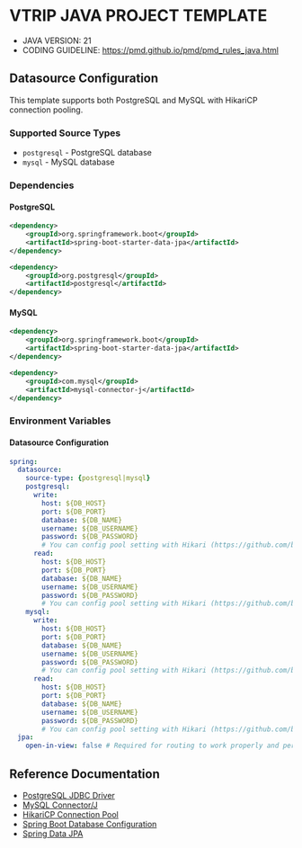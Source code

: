 # VTRIP JAVA PROJECT TEMPLATE
- JAVA VERSION: 21
- CODING GUIDELINE: https://pmd.github.io/pmd/pmd_rules_java.html

## Datasource Configuration

This template supports both PostgreSQL and MySQL with HikariCP connection pooling.

### Supported Source Types
- `postgresql` - PostgreSQL database
- `mysql` - MySQL database

### Dependencies

#### PostgreSQL
```xml
<dependency>
    <groupId>org.springframework.boot</groupId>
    <artifactId>spring-boot-starter-data-jpa</artifactId>
</dependency>

<dependency>
    <groupId>org.postgresql</groupId>
    <artifactId>postgresql</artifactId>
</dependency>
```

#### MySQL
```xml
<dependency>
    <groupId>org.springframework.boot</groupId>
    <artifactId>spring-boot-starter-data-jpa</artifactId>
</dependency>

<dependency>
    <groupId>com.mysql</groupId>
    <artifactId>mysql-connector-j</artifactId>
</dependency>
```

### Environment Variables

#### Datasource Configuration
```yaml
spring:
  datasource:
    source-type: {postgresql|mysql}
    postgresql:
      write:
        host: ${DB_HOST}
        port: ${DB_PORT}
        database: ${DB_NAME}
        username: ${DB_USERNAME}
        password: ${DB_PASSWORD}
        # You can config pool setting with Hikari (https://github.com/brettwooldridge/HikariCP)
      read:
        host: ${DB_HOST}
        port: ${DB_PORT}
        database: ${DB_NAME}
        username: ${DB_USERNAME}
        password: ${DB_PASSWORD}
        # You can config pool setting with Hikari (https://github.com/brettwooldridge/HikariCP)
    mysql:
      write:
        host: ${DB_HOST}
        port: ${DB_PORT}
        database: ${DB_NAME}
        username: ${DB_USERNAME}
        password: ${DB_PASSWORD}
        # You can config pool setting with Hikari (https://github.com/brettwooldridge/HikariCP)
      read:
        host: ${DB_HOST}
        port: ${DB_PORT}
        database: ${DB_NAME}
        username: ${DB_USERNAME}
        password: ${DB_PASSWORD}
        # You can config pool setting with Hikari (https://github.com/brettwooldridge/HikariCP)
  jpa:
    open-in-view: false # Required for routing to work properly and performance optimization
```

## Reference Documentation

- [PostgreSQL JDBC Driver](https://jdbc.postgresql.org/documentation/)
- [MySQL Connector/J](https://dev.mysql.com/doc/connector-j/en/)
- [HikariCP Connection Pool](https://github.com/brettwooldridge/HikariCP)
- [Spring Boot Database Configuration](https://docs.spring.io/spring-boot/docs/current/reference/html/spring-boot-features.html#boot-features-sql)
- [Spring Data JPA](https://docs.spring.io/spring-data/jpa/docs/current/reference/html/)


